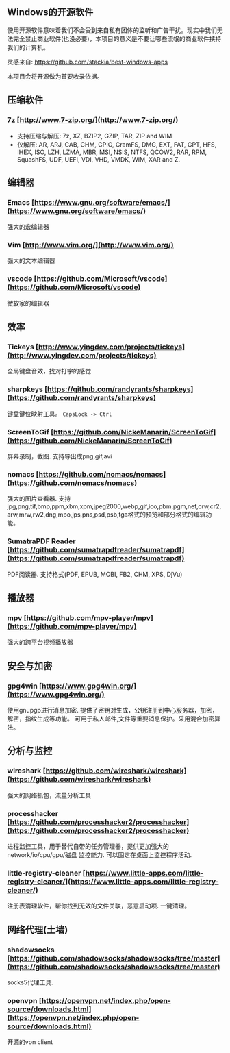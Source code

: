 ## Windows的开源软件

使用开源软件意味着我们不会受到来自私有团体的监听和广告干扰。现实中我们无法完全禁止商业软件(也没必要)，本项目的意义是不要让哪些流氓的商业软件挟持我们的计算机。

灵感来自: https://github.com/stackia/best-windows-apps

本项目会将开源做为首要收录依据。

## 压缩软件

### 7z [http://www.7-zip.org/](http://www.7-zip.org/)

* 支持压缩与解压: 7z, XZ, BZIP2, GZIP, TAR, ZIP and WIM
* 仅解压: AR, ARJ, CAB, CHM, CPIO, CramFS, DMG, EXT, FAT, GPT, HFS, IHEX, ISO, LZH, LZMA, MBR, MSI, NSIS, NTFS, QCOW2, RAR, RPM, SquashFS, UDF, UEFI, VDI, VHD, VMDK, WIM, XAR and Z.

## 编辑器

### Emacs [https://www.gnu.org/software/emacs/](https://www.gnu.org/software/emacs/)

强大的宏编辑器

### Vim [http://www.vim.org/](http://www.vim.org/)

强大的文本编辑器

### vscode [https://github.com/Microsoft/vscode](https://github.com/Microsoft/vscode)

微软家的编辑器


## 效率

### Tickeys [http://www.yingdev.com/projects/tickeys](http://www.yingdev.com/projects/tickeys)

全局键盘音效，找对打字的感觉

### sharpkeys [https://github.com/randyrants/sharpkeys](https://github.com/randyrants/sharpkeys)

键盘键位映射工具。 `CapsLock -> Ctrl`

### ScreenToGif [https://github.com/NickeManarin/ScreenToGif](https://github.com/NickeManarin/ScreenToGif)

屏幕录制，截图. 支持导出成png,gif,avi

### nomacs [https://github.com/nomacs/nomacs](https://github.com/nomacs/nomacs)

强大的图片查看器.  支持 jpg,png,tif,bmp,ppm,xbm,xpm,jpeg2000,webp,gif,ico,pbm,pgm,nef,crw,cr2,arw,mrw,rw2,dng,mpo,jps,pns,psd,psb,tga格式的预览和部分格式的编辑功能。

### SumatraPDF Reader [https://github.com/sumatrapdfreader/sumatrapdf](https://github.com/sumatrapdfreader/sumatrapdf)

PDF阅读器. 支持格式(PDF, EPUB, MOBI, FB2, CHM, XPS, DjVu)

## 播放器

### mpv [https://github.com/mpv-player/mpv](https://github.com/mpv-player/mpv)

强大的跨平台视频播放器

## 安全与加密

### gpg4win [https://www.gpg4win.org/](https://www.gpg4win.org/)

使用gnupgp进行消息加密. 提供了密钥对生成，公钥注册到中心服务器，加密，解密，指纹生成等功能。 可用于私人邮件,文件等重要消息保护。采用混合加密算法。

## 分析与监控

### wireshark [https://github.com/wireshark/wireshark](https://github.com/wireshark/wireshark)

强大的网络抓包，流量分析工具

### processhacker [https://github.com/processhacker2/processhacker](https://github.com/processhacker2/processhacker)

进程监控工具，用于替代自带的任务管理器，提供更加强大的 network/io/cpu/gpu/磁盘 监控能力. 可以固定在桌面上监控程序活动.

### little-registry-cleaner [https://www.little-apps.com/little-registry-cleaner/](https://www.little-apps.com/little-registry-cleaner/)

注册表清理软件，帮你找到无效的文件关联，恶意启动项. 一键清理。


## 网络代理(土墙)

### shadowsocks [https://github.com/shadowsocks/shadowsocks/tree/master](https://github.com/shadowsocks/shadowsocks/tree/master)

socks5代理工具.

### openvpn [https://openvpn.net/index.php/open-source/downloads.html](https://openvpn.net/index.php/open-source/downloads.html)

开源的vpn client
